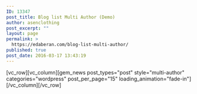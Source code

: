 ```yaml
---
ID: 13347
post_title: Blog list Multi Author (Demo)
author: asenclothing
post_excerpt: ""
layout: page
permalink: >
  https://edaberan.com/blog-list-multi-author/
published: true
post_date: 2016-03-17 13:43:19
---
```

[vc_row][vc_column][gem_news post_types="post" style="multi-author" categories="wordpress" post_per_page="15" loading_animation="fade-in"][/vc_column][/vc_row]